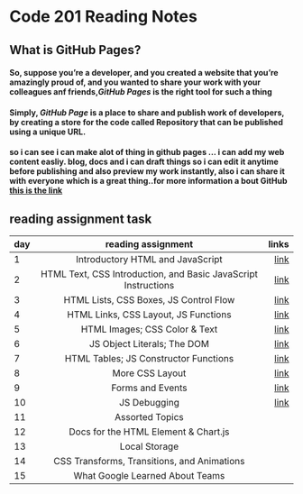 # Code 201 Reading Notes
## What is GitHub Pages?
#### So, suppose you’re a developer, and you created a website that you’re amazingly proud of, and you wanted to share your work with your colleagues anf friends,***GitHub Pages***     is the right tool for such a thing      
####   Simply, ***GitHub Page*** is a place to share and publish work of developers, by creating a store for the code called Repository that can be published using a unique URL.
#### so i can see i can make alot of thing in github pages … i can add my web content easliy. blog, docs and i can draft things so i can edit it anytime before publishing and also preview my work instantly, also i can share it with everyone which is a great thing..for more  information a bout GitHub [this is the link](https://www.edureka.co/blog/how-to-use-github/)
## reading assignment task

| day    |      reading assignment     |  links  |
|----------|:-------------:| ------------:|
|  1 |   Introductory HTML and JavaScript | [link](https://joudi12.github.io/reading-note/class-01) |
| 2  |   HTML Text, CSS Introduction, and Basic JavaScript Instructions  |  [link](https://joudi12.github.io/reading-note/class-02)  |
| 3  |    HTML Lists, CSS Boxes, JS Control Flow |   [link](https://joudi12.github.io/reading-note/class-03)    |
| 4  |       HTML Links, CSS Layout, JS Functions   |   [link]( https://joudi12.github.io/reading-note/class-04) |
|5   |HTML Images; CSS Color & Text|    [link](https://joudi12.github.io/reading-note/class-05) |
| 6  |  JS Object Literals; The DOM  | [link](https://joudi12.github.io/reading-note/class-06)  |
| 7  |  HTML Tables; JS Constructor Functions  |  [link](https://joudi12.github.io/reading-note/class-07)      |
| 8  |   More CSS Layout|     [link](https://joudi12.github.io/reading-note/class-08)   |
| 9  |   Forms and Events  | [link]( https://joudi12.github.io/reading-note/class-09)    |
|10  |  JS Debugging|  [link](https://joudi12.github.io/reading-note/class-010)  |
| 11 |   Assorted Topics |     |
| 12 |    Docs for the HTML <canvas> Element & Chart.js  |   
| 13 |  Local Storage |    
| 14 |      CSS Transforms, Transitions, and Animations     |  
|15  |  What Google Learned About Teams|
 
